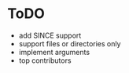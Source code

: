 # ToDO

- add SINCE support
- support files or directories only
- implement arguments
- top contributors
